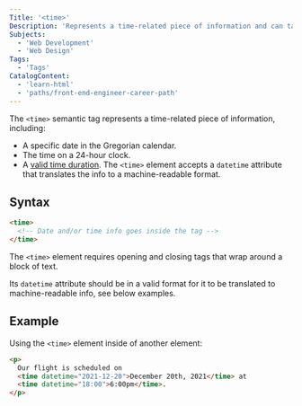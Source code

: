 ```yaml
---
Title: '<time>'
Description: 'Represents a time-related piece of information and can take a datetime attribute that makes it machine-readable.'
Subjects:
  - 'Web Development'
  - 'Web Design'
Tags:
  - 'Tags'
CatalogContent:
  - 'learn-html'
  - 'paths/front-end-engineer-career-path'
---
```


The `<time>` semantic tag represents a time-related piece of information, including:

- A specific date in the Gregorian calendar.
- The time on a 24-hour clock.
- A [valid time duration](https://www.w3.org/TR/2014/REC-html5-20141028/infrastructure.html#valid-duration-string).
  The `<time>` element accepts a `datetime` attribute that translates the info to a machine-readable format.

## Syntax

```html
<time>
  <!-- Date and/or time info goes inside the tag -->
</time>
```

The `<time>` element requires opening and closing tags that wrap around a block of text.

Its `datetime` attribute should be in a valid format for it to be translated to machine-readable info, see below examples.

## Example

Using the `<time>` element inside of another element:

```html
<p>
  Our flight is scheduled on
  <time datetime="2021-12-20">December 20th, 2021</time> at
  <time datetime="18:00">6:00pm</time>.
</p>
```
